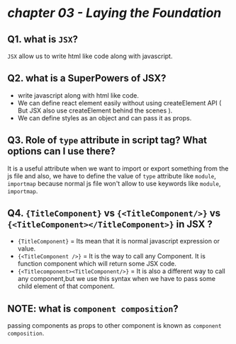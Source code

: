# _chapter 03 - Laying the Foundation_

## Q1. what is `JSX`?
`JSX` allow us to write html like code along with javascript.

## Q2. what is a SuperPowers of JSX?
- write javascript along with html like code. 
- We can define react element easily without using createElement API ( But JSX also use createElement behind the scenes ). 
- We can define styles as an object and can pass it as props.

## Q3. Role of `type` attribute in script tag? What options can I use there?
It is a useful attribute when we want to import or export something from the js file and also, we have to define the value of `type` attribute like `module`, `importmap` because normal js file won't allow to use keywords like `module`, `importmap`.

## Q4. `{TitleComponent}` vs `{<TitleComponent/>}` vs `{<TitleComponent></TitleComponent>}` in JSX ?
- `{TitleComponent}` = Its mean that it is normal javascript expression or value.
- `{<TitleComponent />}` = It is the way to call any Component. It is function component which will return some JSX code.
- `{<Titlecomponent><TitleComponent/>}` = It is also a different way to call any component,but we use this syntax when we have to pass some child element of that component.

## NOTE: what is `component composition`? 
  passing components as props to other component is known as `component composition`.
